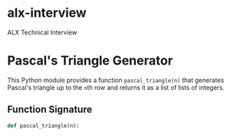 # alx-interview
ALX Technical Interview
# Pascal's Triangle Generator

This Python module provides a function `pascal_triangle(n)` that generates Pascal's triangle up to the `n`th row and returns it as a list of lists of integers.

## Function Signature
```python
def pascal_triangle(n):
